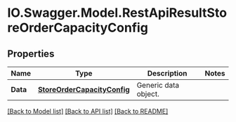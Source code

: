 # IO.Swagger.Model.RestApiResultStoreOrderCapacityConfig
## Properties

Name | Type | Description | Notes
------------ | ------------- | ------------- | -------------
**Data** | [**StoreOrderCapacityConfig**](StoreOrderCapacityConfig.md) | Generic data object. | 

[[Back to Model list]](../README.md#documentation-for-models) [[Back to API list]](../README.md#documentation-for-api-endpoints) [[Back to README]](../README.md)

